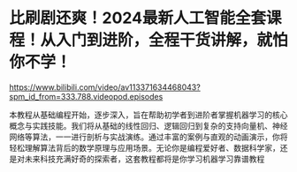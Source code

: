 # 比刷剧还爽！2024最新人工智能全套课程！从入门到进阶，全程干货讲解，就怕你不学！

https://www.bilibili.com/video/av113371634468043?spm_id_from=333.788.videopod.episodes


本教程从基础编程开始，逐步深入，旨在帮助初学者到进阶者掌握机器学习的核心概念与实践技能。我们将从基础的线性回归、逻辑回归到复杂的支持向量机、神经网络等算法，一一进行剖析与实战演练。通过丰富的案例与直观的动画演示，你将轻松理解算法背后的数学原理与应用场景。无论你是编程爱好者、数据科学家，还是对未来科技充满好奇的探索者，这套教程都将是你学习机器学习靠谱教程